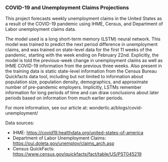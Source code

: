 ### COVID-19 and Unemployment Claims Projections

This project forecasts weekly unemployment claims in the United States as a result of the COVID-19 pandemic using IHME, Census, and Department of Labor unemployment claims data.

The model used is a long short-term memory (LSTM) neural network. This model was trained to predict the next period difference in unemployment claims, and was trained on state-level data for the first 11 weeks of the pandemic, starting with the week ending on February 22nd. Explicitly, the model is told the previous-week change in unemployment claims as well as IHME COVID-19 information from the previous three weeks. Also present in the training data is static state-level information from the Census Bureau Quickfacts data tool, including but not limited to information about population size, population density, demographics, and approximate number of pre-pandemic employers. Implicitly, LSTMs remember information for long periods of time and can draw conclusions about later periods based on information from much earlier periods.

For more information, see our article at: wonderlic.ai/blogs/covid-unemployment/

Data sources:
- IHME: https://covid19.healthdata.org/united-states-of-america
- Department of Labor Unemployment Claims: https://oui.doleta.gov/unemploy/claims_arch.asp
- Census QuickFacts: https://www.census.gov/quickfacts/fact/table/US/PST045219